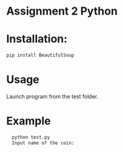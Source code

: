 # Assignment 2 Python
# Installation:
  ```bash
  pip install BeautifulSoup
  ```
# Usage
  Launch program from the test folder.
# Example
```bash
  python test.py
  Input name of the coin:
```
 
